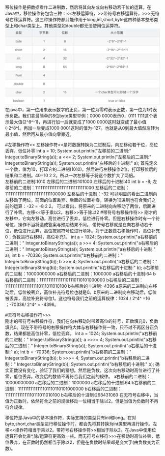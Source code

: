 移位操作是把数据看作二进制数，然后将其向左或向右移动若干位的运算。在Java中，移位操作符包含三种：<<左移运算符，>>带符号右移运算符，>>>无符号右移运算符。这三种操作符都只能作用于long,int,short,byte这四种基本整形类型上和char类型上。其他类型如double都无法使用位运算符。
![image](https://github.com/syllable2009/myserver/blob/master/screenShots/simple-type.png)
在java中，第一位用来表示数字的正负，第一位为零时表示正数，第一位为1时表示负数。我们拿最简单的8位byte类型举例：0000 0000表示0，0111 1111这个表示最大值(2^8^-1)，再进行加一后就变成了1000 0000这时就变成了最小值(-2^8^)。再加一后变成1000 0001这时的值为-127。也就是从0到最大值然后转为最小值，然后再从最小值向零靠近。

#左移操作符<<
左移操作符<<是将数据转换为二进制后，向左移动若干位，高位丢弃，低位补零
        int a = 10;
        System.out.println("左移前的二进制:" Integer.toBinaryString(a));
        a <<= 2;
        System.out.println("左移后的二进制:" Integer.toBinaryString(a));
        System.out.println("左移后的十进制:" a);
首先定义一个数，值为10，打印它的二进制(1010)，然后进行左移操作2位。打印移位后的结果和二进制。40=10 2 2。所以一次左移等于将这个数扩大了两倍。        
        左移前的二进制:1010
        左移后的二进制:101000
        左移后的十进制:40
        int b = -8;
        左移前的二进制：11111111111111111111111111111000
        左移后的二进制：11111111111111111111111111100000
        左移后的十进制：-32 
可以明显的看出二进制向左移动了两位，前面的位置丢弃，后面的位置补零。转换为10进制也符合我们之前的运算：-32 = -8 2 2。
可以看出，将原来的二进制向左移动了两位，后面进行了补零。左移<<等于乘以2，右移>>等于除以2
#带符号右移操作符>>
刚才的左移中，它向左移动，高位进行了丢弃，低位进行补零。但是右移操作时有一个符号位，操作不当将造成答案与预期结果不同。
带符号右移就是在向右移动若干位，低位进行丢弃，高位按照符号位进行填补。对于正数做右移操作时，高位补充0；负数进行右移时，高位补充1。
   int a = 1024;
   System.out.println("a右移前的二进制："   Integer.toBinaryString(a));
   a >>= 4;
   System.out.println("a右移后的二进制："   Integer.toBinaryString(a));
   System.out.println("a右移后的十进制:" a);
   int b = -70336;
   System.out.println("b右移前的二进制："   Integer.toBinaryString(b));
   b >>= 4;
   System.out.println("b右移后的二进制："   Integer.toBinaryString(b));
   System.out.println("b右移后的十进制:" b);
   a右移前的二进制：10000000000
   a右移后的二进制：1000000
   a右移后的十进制:64
   b右移前的二进制：11111111111111101110110101000000
   b右移后的二进制：11111111111111111110111011010100
   b右移后的十进制:-4396
a原来的二进制向右移动后，低位被丢弃，高位补充符号位也就是0。b原来的二进制向右移动后，低位被丢弃，高位补充符号位1。这也符号我们之前的运算规律：1024 / 2^4^ =16 ；-70336/ 2^4^ = -4396。   

#无符号右移操作符>>>   
刚才的带符号右移操作符，我们在向右移动时带着高位的符号，正数填充0，负数填充0。现在不带符号的右移操作符大体与右移操作符一致，只不过不再区分正负数，结果都是高位补零，低位丢弃。
   int a = 1024;
   System.out.println("a右移前的二进制："   Integer.toBinaryString(a));
   a >>>= 4;
   System.out.println("a右移后的二进制："   Integer.toBinaryString(a));
   System.out.println("a右移后的十进制:" a);
   int b = -70336;
   System.out.println("b右移前的二进制："   Integer.toBinaryString(b));
   b >>>= 4;
   System.out.println("b右移后的二进制："   Integer.toBinaryString(b));
   System.out.println("b右移后的十进制:" b);
   确实正数没有变化，验证了我们的猜想。然后是负数，这次向右移动时高位进行了补零，低位丢弃。改变后的数值不再符合我们之前的规律。
   a右移前的二进制：10000000000
   a右移后的二进制：1000000
   a右移后的十进制:64
   b右移前的二进制：11111111111111101110110101000000
   b右移后的二进制：1111111111111110111011010100
   b右移后的十进制:268431060
在无符号右移中，当值为正数时，依然符合之前的规律移动一位相当于除以2。但是当值为负数时不再符合规律。

移位符是Java中的基本操作符，实际支持的类型只有int和long。在对byte,short,char类型进行移位操作时，都会先将其转换为int类型再进行操作。左移<<操作符相当于乘以2。带符号右移操作符>>相当于除以2。在Java中使用位运算符会比乘*,除/运算符更高效一些。而无符号右移符>>>在移动时高位补零，低位丢弃，在正数时仍然相当于除以2，但是在负数时结果却是变大了(由负数变为正数)。   